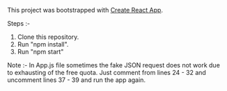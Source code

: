 This project was bootstrapped with [Create React App](https://github.com/facebook/create-react-app).

Steps :-
1. Clone this repository.
2. Run "npm install".
3. Run "npm start"

Note :- In App.js file sometimes the fake JSON request does not work due to exhausting of the free quota. Just comment from lines 24 - 32 and uncomment lines 37 - 39 and run the app again.
